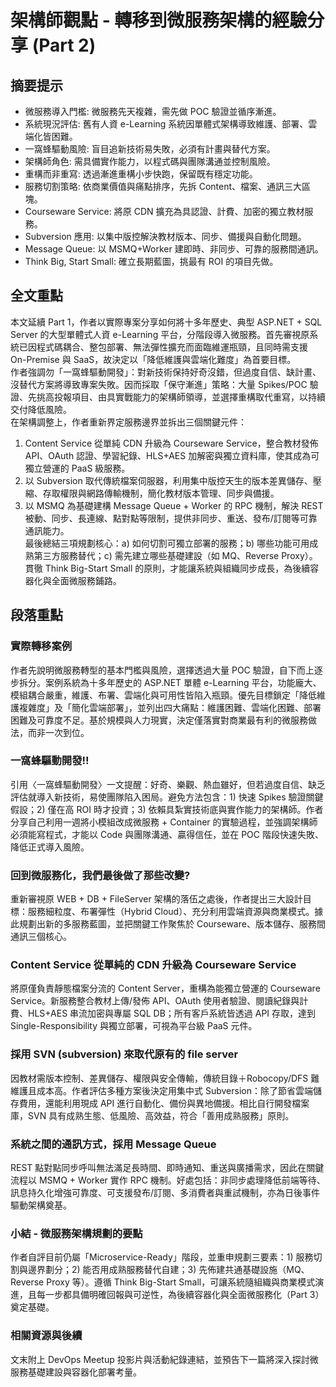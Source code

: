 # 架構師觀點 - 轉移到微服務架構的經驗分享 (Part 2)

## 摘要提示
- 微服務導入門檻: 微服務先天複雜，需先做 POC 驗證並循序漸進。
- 系統現況評估: 舊有人資 e-Learning 系統因單體式架構導致維護、部署、雲端化皆困難。
- 一窩蜂驅動風險: 盲目追新技術易失敗，必須有計畫與替代方案。
- 架構師角色: 需具備實作能力，以程式碼與團隊溝通並控制風險。
- 重構而非重寫: 透過漸進重構小步快跑，保留既有穩定功能。
- 服務切割策略: 依商業價值與痛點排序，先拆 Content、檔案、通訊三大區塊。
- Courseware Service: 將原 CDN 擴充為具認證、計費、加密的獨立教材服務。
- Subversion 應用: 以集中版控解決教材版本、同步、備援與自動化問題。
- Message Queue: 以 MSMQ+Worker 建即時、非同步、可靠的服務間通訊。
- Think Big, Start Small: 確立長期藍圖，挑最有 ROI 的項目先做。

## 全文重點
本文延續 Part 1，作者以實際專案分享如何將十多年歷史、典型 ASP.NET + SQL Server 的大型單體式人資 e-Learning 平台，分階段導入微服務。首先審視原系統已因程式碼耦合、整包部署、無法彈性擴充而面臨維運瓶頸，且同時需支援 On-Premise 與 SaaS，故決定以「降低維護與雲端化難度」為首要目標。  
作者強調勿「一窩蜂驅動開發」：對新技術保持好奇沒錯，但過度自信、缺計畫、沒替代方案將導致專案失敗。因而採取「保守漸進」策略：大量 Spikes/POC 驗證、先挑高投報項目、由具實戰能力的架構師領導，並選擇重構取代重寫，以持續交付降低風險。  
在架構調整上，作者重新界定服務邊界並拆出三個關鍵元件：  
1) Content Service 從單純 CDN 升級為 Courseware Service，整合教材發佈 API、OAuth 認證、學習紀錄、HLS+AES 加解密與獨立資料庫，使其成為可獨立營運的 PaaS 級服務。  
2) 以 Subversion 取代傳統檔案伺服器，利用集中版控天生的版本差異儲存、壓縮、存取權限與網路傳輸機制，簡化教材版本管理、同步與備援。  
3) 以 MSMQ 為基礎建構 Message Queue + Worker 的 RPC 機制，解決 REST 被動、同步、長連線、點對點等限制，提供非同步、重送、發布/訂閱等可靠通訊能力。  
最後總結三項規劃核心：a) 如何切割可獨立部署的服務；b) 哪些功能可用成熟第三方服務替代；c) 需先建立哪些基礎建設（如 MQ、Reverse Proxy）。貫徹 Think Big-Start Small 的原則，才能讓系統與組織同步成長，為後續容器化與全面微服務鋪路。

## 段落重點
### 實際轉移案例
作者先說明微服務轉型的基本門檻與風險，選擇透過大量 POC 驗證，自下而上逐步拆分。案例系統為十多年歷史的 ASP.NET 單體 e-Learning 平台，功能龐大、模組耦合嚴重，維護、布署、雲端化與可用性皆陷入瓶頸。優先目標鎖定「降低維護複雜度」及「簡化雲端部署」，並列出四大痛點：維護困難、雲端化困難、部署困難及可靠度不足。基於規模與人力現實，決定僅落實對商業最有利的微服務做法，而非一次到位。

### 一窩蜂驅動開發!!
引用〈一窩蜂驅動開發〉一文提醒：好奇、樂觀、熱血雖好，但若過度自信、缺乏評估就導入新技術，易使團隊陷入困局。避免方法包含：1) 快速 Spikes 驗證關鍵假設；2) 僅在高 ROI 時才投資；3) 依賴具紮實技術底與實作能力的架構師。作者分享自己利用一週將小模組改成微服務 + Container 的實驗過程，並強調架構師必須能寫程式，才能以 Code 與團隊溝通、贏得信任，並在 POC 階段快速失敗、降低正式導入風險。

### 回到微服務化，我們最後做了那些改變?
重新審視原 WEB + DB + FileServer 架構的落伍之處後，作者提出三大設計目標：服務細粒度、布署彈性（Hybrid Cloud）、充分利用雲端資源與商業模式。據此規劃出新的多服務藍圖，並把關鍵工作聚焦於 Courseware、版本儲存、服務間通訊三個核心。

### Content Service 從單純的 CDN 升級為 Courseware Service
將原僅負責靜態檔案分流的 Content Server，重構為能獨立營運的 Courseware Service。新服務整合教材上傳/發佈 API、OAuth 使用者驗證、閱讀紀錄與計費、HLS+AES 串流加密與專屬 SQL DB；所有客戶系統皆透過 API 存取，達到 Single-Responsibility 與獨立部署，可視為平台級 PaaS 元件。

### 採用 SVN (subversion) 來取代原有的 file server
因教材需版本控制、差異儲存、權限與安全傳輸，傳統目錄＋Robocopy/DFS 難維護且成本高。作者評估多種方案後決定用集中式 Subversion：除了節省雲端儲存費用，還能利用現成 API 進行自動化、備份與異地備援。相比自行開發檔案庫，SVN 具有成熟生態、低風險、高效益，符合「善用成熟服務」原則。

### 系統之間的通訊方式，採用 Message Queue
REST 點對點同步呼叫無法滿足長時間、即時通知、重送與廣播需求，因此在關鍵流程以 MSMQ + Worker 實作 RPC 機制。好處包括：非同步處理降低前端等待、訊息持久化增強可靠度、可支援發布/訂閱、多消費者與重試機制，亦為日後事件驅動架構奠基。

### 小結 - 微服務架構規劃的要點
作者自評目前仍屬「Microservice-Ready」階段，並重申規劃三要素：1) 服務切割與邊界劃分；2) 能否用成熟服務替代自建；3) 先佈建共通基礎設施（MQ、Reverse Proxy 等）。遵循 Think Big-Start Small，可讓系統隨組織與商業模式演進，且每一步都具備明確回報與可逆性，為後續容器化與全面微服務化（Part 3）奠定基礎。

### 相關資源與後續
文末附上 DevOps Meetup 投影片與活動紀錄連結，並預告下一篇將深入探討微服務基礎建設與容器化部署考量。